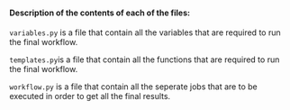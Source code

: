 #### Description of the contents of each of the files:

``variables.py`` is a file that contain all the variables that are required to run the final workflow. 

``templates.py``is a file that contain all the functions that are required to run the final workflow. 

``workflow.py`` is a file that contain all the seperate jobs that are to be executed in order to get all the final results.
